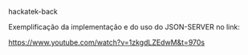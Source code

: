 hackatek-back

Exemplificação da implementação e do uso do JSON-SERVER no link: 

https://www.youtube.com/watch?v=1zkgdLZEdwM&t=970s
